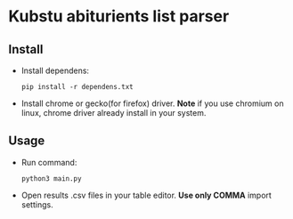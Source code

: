 # Kubstu abiturients list parser

## Install
- Install dependens:
    ```
    pip install -r dependens.txt
    ```
- Install chrome or gecko(for firefox) driver. **Note** if you use chromium on linux, chrome driver already install in your system.

## Usage
- Run command:
    ```
    python3 main.py
    ```
- Open results .csv files in your table editor. **Use only COMMA** import settings.